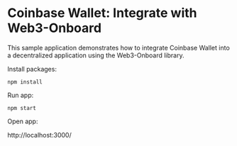 # Coinbase Wallet: Integrate with Web3-Onboard

This sample application demonstrates how to integrate Coinbase Wallet into a decentralized application using the Web3-Onboard library.

Install packages:

```npm install```

Run app:

```npm start```

Open app:

http://localhost:3000/